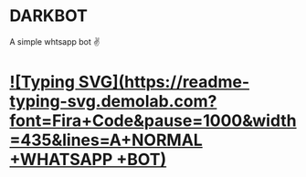 # DARKBOT
A simple whtsapp bot ✌️
# [![Typing SVG](https://readme-typing-svg.demolab.com?font=Fira+Code&pause=1000&width=435&lines=A+NORMAL +WHATSAPP +BOT)](https://git.io/typing-svg)

